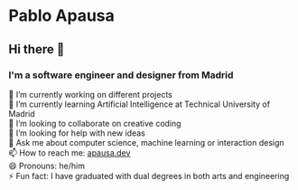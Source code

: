 # Pablo Apausa

## Hi there 👋

### I'm a software engineer and designer from Madrid

🔭 I’m currently working on different projects  
🌱 I’m currently learning Artificial Intelligence at Technical University of Madrid  
👯 I’m looking to collaborate on creative coding  
🤔 I’m looking for help with new ideas  
💬 Ask me about computer science, machine learning or interaction design  
📫 How to reach me: [apausa.dev](https://wwww.apausa.dev)  
😄 Pronouns: he/him  
⚡ Fun fact: I have graduated with dual degrees in both arts and engineering  

